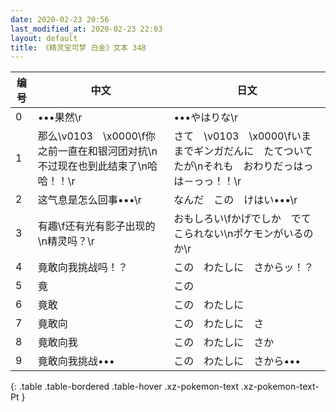 ```yaml
---
date: 2020-02-23 20:56
last_modified_at: 2020-02-23 22:03
layout: default
title: 《精灵宝可梦 白金》文本 348
---
```

| 编号 | 中文 | 日文 |
| ---- | ---- | ---- |
| 0 | •••果然\r | •••やはりな\r |
| 1 | 那么\v0103　\x0000\f你之前一直在和银河团对抗\n不过现在也到此结束了\n哈哈！！\r | さて　\v0103　\x0000\fいままでギンガだんに　たてついてたが\nそれも　おわりだっはっは－っっ！！\r |
| 2 | 这气息是怎么回事•••\r | なんだ　この　けはい•••\r |
| 3 | 有趣\f还有光有影子出现的\n精灵吗？\r | おもしろい\fかげでしか　でてこられない\nポケモンがいるのか\r |
| 4 | 竟敢向我挑战吗！？ | この　わたしに　さからッ！？ |
| 5 | 竟 | この |
| 6 | 竟敢 | この　わたしに |
| 7 | 竟敢向 | この　わたしに　さ |
| 8 | 竟敢向我 | この　わたしに　さか |
| 9 | 竟敢向我挑战••• | この　わたしに　さから••• |
{: .table .table-bordered .table-hover .xz-pokemon-text .xz-pokemon-text-Pt }